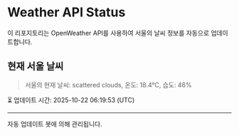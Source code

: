 
# Weather API Status

이 리포지토리는 OpenWeather API를 사용하여 서울의 날씨 정보를 자동으로 업데이트합니다.

## 현재 서울 날씨
> 서울의 현재 날씨: scattered clouds, 온도: 18.4°C, 습도: 46%

⏳ 업데이트 시간: 2025-10-22 06:19:53 (UTC)

---
자동 업데이트 봇에 의해 관리됩니다.
